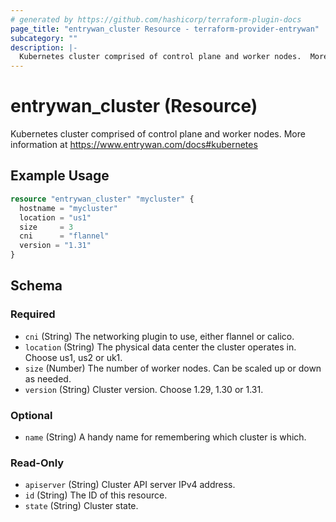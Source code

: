 ```yaml
---
# generated by https://github.com/hashicorp/terraform-plugin-docs
page_title: "entrywan_cluster Resource - terraform-provider-entrywan"
subcategory: ""
description: |-
  Kubernetes cluster comprised of control plane and worker nodes.  More information at https://www.entrywan.com/docs#kubernetes
---
```


# entrywan_cluster (Resource)

Kubernetes cluster comprised of control plane and worker nodes.  More information at https://www.entrywan.com/docs#kubernetes

## Example Usage

```terraform
resource "entrywan_cluster" "mycluster" {
  hostname = "mycluster"
  location = "us1"
  size     = 3
  cni      = "flannel"
  version = "1.31"
}
```

<!-- schema generated by tfplugindocs -->
## Schema

### Required

- `cni` (String) The networking plugin to use, either flannel or calico.
- `location` (String) The physical data center the cluster operates in.  Choose us1, us2 or uk1.
- `size` (Number) The number of worker nodes.  Can be scaled up or down as needed.
- `version` (String) Cluster version.  Choose 1.29, 1.30 or 1.31.

### Optional

- `name` (String) A handy name for remembering which cluster is which.

### Read-Only

- `apiserver` (String) Cluster API server IPv4 address.
- `id` (String) The ID of this resource.
- `state` (String) Cluster state.

